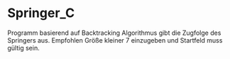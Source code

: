# Springer_C
Programm basierend auf Backtracking Algorithmus gibt die Zugfolge des Springers aus. Empfohlen Größe kleiner 7 einzugeben und Startfeld muss gültig sein.
